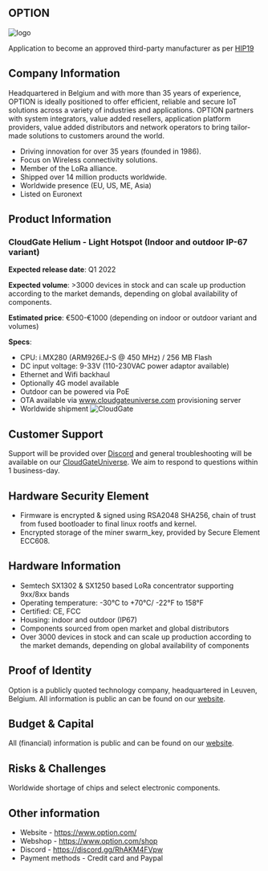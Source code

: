 ## OPTION
![logo](https://www.option.com/wp-content/uploads/2018/11/optionlogo.png "Option Logo")

Application to become an approved third-party manufacturer as per [HIP19](https://github.com/helium/HIP/blob/master/0019-third-party-manufacturers.md)

## Company Information
Headquartered in Belgium and with more than 35 years of experience, OPTION is ideally positioned to offer efficient, reliable and secure IoT solutions across a variety of industries and applications.
OPTION partners with system integrators, value added resellers, application platform providers, value added distributors and network operators to bring tailor-made solutions to customers around the world.

   - Driving innovation for over 35 years (founded in 1986).
   - Focus on Wireless connectivity solutions.
   - Member of the LoRa alliance.
   - Shipped over 14 million products worldwide.
   - Worldwide presence (EU, US, ME, Asia)
   - Listed on Euronext

## Product Information
### CloudGate Helium - Light Hotspot (Indoor and outdoor IP-67 variant)
**Expected release date**: Q1 2022

**Expected volume**: >3000 devices in stock and can scale up production according to the market demands, depending on global availability of components.

**Estimated price**: €500-€1000 (depending on indoor or outdoor variant and volumes)

**Specs**: 
- CPU: i.MX280 (ARM926EJ-S @ 450 MHz) / 256 MB Flash
- DC input voltage: 9-33V (110-230VAC power adaptor available)
- Ethernet and Wifi backhaul
- Optionally 4G model available
- Outdoor can be powered via PoE
- OTA available via www.cloudgateuniverse.com provisioning server
- Worldwide shipment
![CloudGate](https://www.option.com/wp-content/uploads/2021/11/Cloudgate-LTE-LoRa_WiFi_LR.jpg "CloudGate")

## Customer Support
Support will be provided over [Discord](https://discord.gg/RhAKM4FVpw) and general troubleshooting will be available on our [CloudGateUniverse](https://www.cloudgateuniverse.com). We aim to respond to questions within 1 business-day.

## Hardware Security Element
- Firmware is encrypted & signed using RSA2048 SHA256, chain of trust from fused bootloader to final linux rootfs and kernel.
- Encrypted storage of the miner swarm_key, provided by Secure Element ECC608.

## Hardware Information
- Semtech SX1302 & SX1250 based LoRa concentrator supporting 9xx/8xx bands
- Operating temperature: -30°C to +70°C/ -22°F to 158°F
- Certified: CE, FCC
- Housing: indoor and outdoor (IP67)
- Components sourced from open market and global distributors
- Over 3000 devices in stock and can scale up production according to the market demands, depending on global availability of components

## Proof of Identity
Option is a publicly quoted technology company, headquartered in Leuven, Belgium. 
All information is public an can be found on our [website](https://www.option.com).

## Budget & Capital
All (financial) information is public and can be found on our [website](https://www.option.com).

## Risks & Challenges
Worldwide shortage of chips and select electronic components.

## Other information
* Website - https://www.option.com/
* Webshop - https://www.option.com/shop
* Discord - https://discord.gg/RhAKM4FVpw
* Payment methods - Credit card and Paypal
